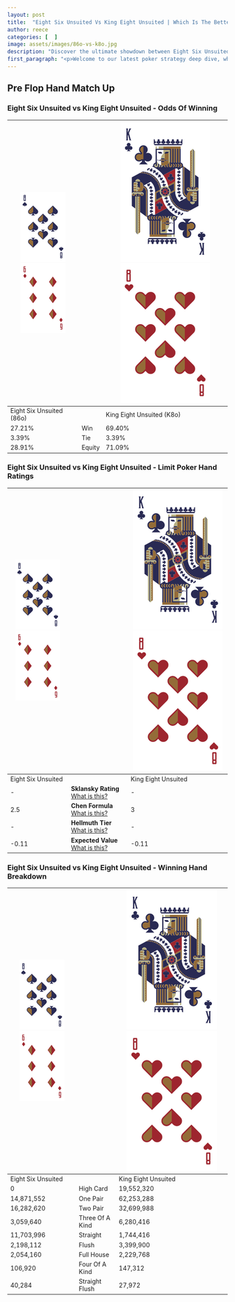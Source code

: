 ```yaml
---
layout: post
title:  "Eight Six Unsuited Vs King Eight Unsuited | Which Is The Better Hand In Poker? A Complete Guide"
author: reece
categories: [  ]
image: assets/images/86o-vs-k8o.jpg
description: "Discover the ultimate showdown between Eight Six Unsuited and King Eight Unsuited in poker! Uncover the odds, strategies, and scenarios where one hand triumphs over the other. Get ready to up your poker game with this thrilling analysis."
first_paragraph: "<p>Welcome to our latest poker strategy deep dive, where we're pitting two distinct hands against each other in a high-stakes showdown: Eight Six Unsuited vs King Eight Unsuited.</p><p>In the dynamic world of poker, every decision counts, and knowing which hand holds the upper hand is key to your success at the table.</p><p>In this article, we'll dissect these two hands, explore the scenarios where one dominates the other, and equip you with the knowledge to make strategic choices that can tip the odds in your favor.</p><p>Get ready to unravel the intriguing dynamics of these poker hands and elevate your game to new heights.</p>"
---
```




[comment]: # (sp0)

## Pre Flop Hand Match Up

<div class="table hand-ratings" markdown="1"> 



### Eight Six Unsuited vs King Eight Unsuited - Odds Of Winning


    
| ![image info](assets/images/hand1/8.png) ![image info](assets/images/hand1/6o.png) |  | ![image info](assets/images/hand2/K.png) ![image info](assets/images/hand2/8o.png) |
| -------- | -------- | -------- |
| Eight Six Unsuited (86o) |  | King Eight Unsuited (K8o) |
| 27.21% | Win | 69.40% |
| 3.39% | Tie | 3.39% |
| 28.91% | Equity | 71.09% |




[comment]: # (sp1)



### Eight Six Unsuited vs King Eight Unsuited - Limit Poker Hand Ratings


    
| ![image info](assets/images/hand1/8.png) ![image info](assets/images/hand1/6o.png) |  | ![image info](assets/images/hand2/K.png) ![image info](assets/images/hand2/8o.png) |
| -------- | -------- | -------- |
| Eight Six Unsuited |  | King Eight Unsuited |
| - | **Sklansky Rating** [What is this?](/sklansky-rating-explained) | - |
| 2.5 | **Chen Formula** [What is this?](/chen-formula-explained) | 3 |
| - | **Hellmuth Tier** [What is this?](/Hellmuth-tier-explained) | - |
| -0.11 | **Expected Value** [What is this?](/expected-value-explained) | -0.11 |




[comment]: # (sp2)



### Eight Six Unsuited vs King Eight Unsuited - Winning Hand Breakdown


    
| ![image info](assets/images/hand1/8.png) ![image info](assets/images/hand1/6o.png) |  | ![image info](assets/images/hand2/K.png) ![image info](assets/images/hand2/8o.png) |
| -------- | -------- | -------- |
| Eight Six Unsuited |  | King Eight Unsuited |
| 0 | High Card | 19,552,320 |
| 14,871,552 | One Pair | 62,253,288 |
| 16,282,620 | Two Pair | 32,699,988 |
| 3,059,640 | Three Of A Kind | 6,280,416 |
| 11,703,996 | Straight | 1,744,416 |
| 2,198,112 | Flush | 3,399,900 |
| 2,054,160 | Full House | 2,229,768 |
| 106,920 | Four Of A Kind | 147,312 |
| 40,284 | Straight Flush | 27,972 |




[comment]: # (sp3)



</div>

[comment]: # (sp4)



[comment]: # (sp5)

